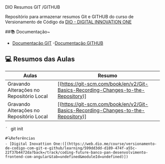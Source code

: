 
DIO Resumos GIT /GITHUB

Repositório para armazenar resumos Git e GITHUB do curso de Versionamento de Código da [DIO - DIGITAL INNOVATION ONE](https://web.dio.me/course/versionamento-de-codigo-com-git-e-github/learning/599dd3dd-d189-474f-a55c-22f37b4472da?back=/track/coding-future-banco-pan-desenvolvimento-frontend-com-angular&tab=undefined&moduleId=undefined)

##📚 Documentação~
- [Documentação GIT](https://git-scm.com/)
-[Documentação GITHUB](https://github.com/)

## 💻 Resumos das Aulas
|Aulas|Resumo|
|-----|------|
|Gravando Alterações no Repositório Local |[(https://git-scm.com/book/en/v2/Git-Basics-Recording-Changes-to-the-Repository)]
Gravando Alterações no Repositório Local |[(https://git-scm.com/book/en/v2/Git-Basics-Recording-Changes-to-the-Repository)]
`´ `
git init
```
#🔍Referências
- [Digital Inovattion One:([(https://web.dio.me/course/versionamento-de-codigo-com-git-e-github/learning/599dd3dd-d189-474f-a55c-22f37b4472da?back=/track/coding-future-banco-pan-desenvolvimento-frontend-com-angular&tab=undefined&moduleId=undefined)])
